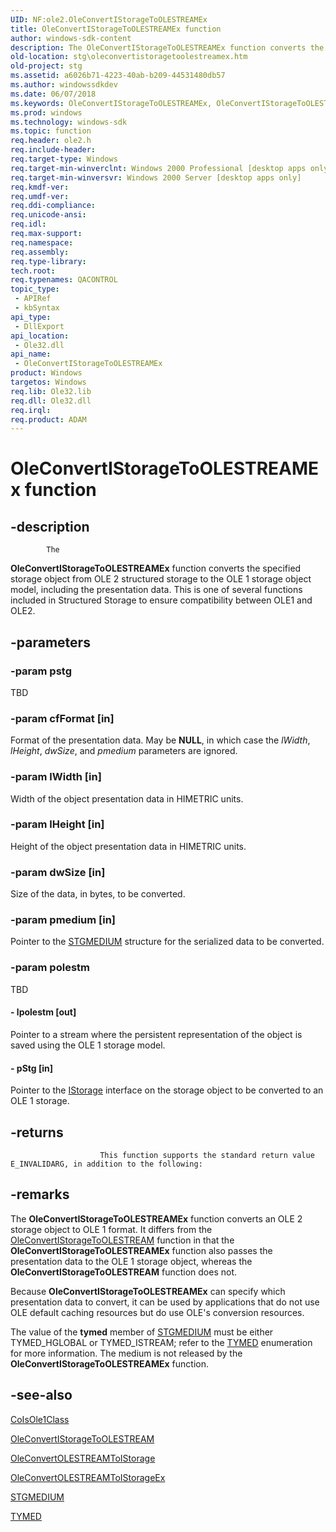 ```yaml
---
UID: NF:ole2.OleConvertIStorageToOLESTREAMEx
title: OleConvertIStorageToOLESTREAMEx function
author: windows-sdk-content
description: The OleConvertIStorageToOLESTREAMEx function converts the specified storage object from OLE 2 structured storage to the OLE 1 storage object model, including the presentation data.
old-location: stg\oleconvertistoragetoolestreamex.htm
old-project: stg
ms.assetid: a6026b71-4223-40ab-b209-44531480db57
ms.author: windowssdkdev
ms.date: 06/07/2018
ms.keywords: OleConvertIStorageToOLESTREAMEx, OleConvertIStorageToOLESTREAMEx function [Structured Storage], _stg_oleconvertistoragetoolestreamex, ole2/OleConvertIStorageToOLESTREAMEx, stg.oleconvertistoragetoolestreamex
ms.prod: windows
ms.technology: windows-sdk
ms.topic: function
req.header: ole2.h
req.include-header: 
req.target-type: Windows
req.target-min-winverclnt: Windows 2000 Professional [desktop apps only]
req.target-min-winversvr: Windows 2000 Server [desktop apps only]
req.kmdf-ver: 
req.umdf-ver: 
req.ddi-compliance: 
req.unicode-ansi: 
req.idl: 
req.max-support: 
req.namespace: 
req.assembly: 
req.type-library: 
tech.root: 
req.typenames: QACONTROL
topic_type:
 - APIRef
 - kbSyntax
api_type:
 - DllExport
api_location:
 - Ole32.dll
api_name:
 - OleConvertIStorageToOLESTREAMEx
product: Windows
targetos: Windows
req.lib: Ole32.lib
req.dll: Ole32.dll
req.irql: 
req.product: ADAM
---
```


# OleConvertIStorageToOLESTREAMEx function


## -description



			The 
<b>OleConvertIStorageToOLESTREAMEx</b> function converts the specified storage object from OLE 2 structured storage to the OLE 1 storage object model, including the presentation data. This is one of several functions included in Structured Storage to ensure compatibility between OLE1 and OLE2.


## -parameters




### -param pstg

TBD


### -param cfFormat [in]

Format of the presentation data. May be <b>NULL</b>, in which case the <i>lWidth</i>, <i>lHeight</i>, <i>dwSize</i>, and <i>pmedium</i> parameters are ignored.


### -param lWidth [in]

Width of the object presentation data in HIMETRIC units.


### -param lHeight [in]

Height of the object presentation data in HIMETRIC units.


### -param dwSize [in]

Size of the data, in bytes, to be converted.


### -param pmedium [in]

Pointer to the 
<a href="https://msdn.microsoft.com/library/ms683812(v=VS.85).aspx">STGMEDIUM</a> structure for the serialized data to be converted.


### -param polestm

TBD




#### - lpolestm [out]

Pointer to a stream where the persistent representation of the object is saved using the OLE 1 storage model.


#### - pStg [in]

Pointer to the 
<a href="https://msdn.microsoft.com/2f454538-0f40-4811-b908-cd317ef79487">IStorage</a> interface on the storage object to be converted to an OLE 1 storage.


## -returns




						This function supports the standard return value E_INVALIDARG, in addition to the following:




## -remarks



The 
<b>OleConvertIStorageToOLESTREAMEx</b> function converts an OLE 2 storage object to OLE 1 format. It differs from the 
<a href="https://msdn.microsoft.com/d100d32a-6559-4a7c-a0ae-780bc9d82611">OleConvertIStorageToOLESTREAM</a> function in that the 
<b>OleConvertIStorageToOLESTREAMEx</b> function also passes the presentation data to the OLE 1 storage object, whereas the 
<b>OleConvertIStorageToOLESTREAM</b> function does not.

Because 
<b>OleConvertIStorageToOLESTREAMEx</b> can specify which presentation data to convert, it can be used by applications that do not use OLE default caching resources but do use OLE's conversion resources.

The value of the <b>tymed</b> member of 
<a href="https://msdn.microsoft.com/library/ms683812(v=VS.85).aspx">STGMEDIUM</a> must be either TYMED_HGLOBAL or TYMED_ISTREAM; refer to the 
<a href="https://msdn.microsoft.com/library/ms691227(v=VS.85).aspx">TYMED</a> enumeration for more information. The medium is not released by the 
<b>OleConvertIStorageToOLESTREAMEx</b> function.




## -see-also




<a href="https://msdn.microsoft.com/library/ms680738(v=VS.85).aspx">CoIsOle1Class</a>



<a href="https://msdn.microsoft.com/d100d32a-6559-4a7c-a0ae-780bc9d82611">OleConvertIStorageToOLESTREAM</a>



<a href="https://msdn.microsoft.com/8fed879c-5f97-4450-8259-da9643dd828c">OleConvertOLESTREAMToIStorage</a>



<a href="https://msdn.microsoft.com/2e77fa0e-1d98-4c59-8d3c-65bd7235ec8f">OleConvertOLESTREAMToIStorageEx</a>



<a href="https://msdn.microsoft.com/library/ms683812(v=VS.85).aspx">STGMEDIUM</a>



<a href="https://msdn.microsoft.com/library/ms691227(v=VS.85).aspx">TYMED</a>
 

 

